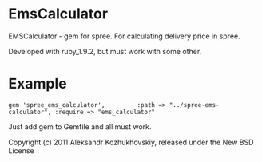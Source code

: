 EmsCalculator
=============

EMSCalculator - gem for spree. For calculating delivery price in spree.

Developed with ruby_1.9.2, but must work with some other. 

Example
=======

    gem 'spree_ems_calculator',         :path => "../spree-ems-calculator", :require => "ems_calculator"

Just add gem to Gemfile and all must work.


Copyright (c) 2011 Aleksandr Kozhukhovskiy, released under the New BSD License
